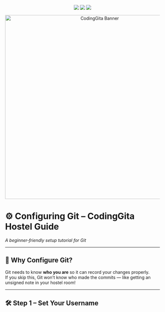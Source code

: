 <!-- Banner -->
<p align="center">
  <img src="https://img.shields.io/badge/Git-Configuration-blue?logo=git&logoColor=white&style=for-the-badge">
  <img src="https://img.shields.io/badge/Hostel-Life-Fun-yellow?style=for-the-badge">
  <img src="https://img.shields.io/badge/Beginner-Friendly-brightgreen?style=for-the-badge">
</p>
<p align="center">
  <img src="https://user-images.githubusercontent.com/674621/188324386-2c41cf2a-8fb9-4f26-a909-8d5290235d85.png" width="600" alt="CodingGita Banner"/>
</p>

# ⚙️ Configuring Git – CodingGita Hostel Guide  
*A beginner‑friendly setup tutorial for Git*  

---

## 📍 Why Configure Git?  
Git needs to know **who you are** so it can record your changes properly.  
If you skip this, Git won’t know who made the commits — like getting an unsigned note in your hostel room!

---

## 🛠 Step 1 – Set Your Username  
